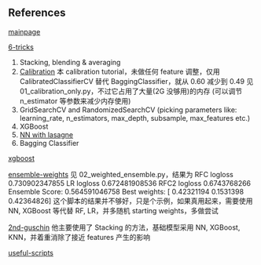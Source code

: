 References
-----------
[mainpage](https://www.kaggle.com/c/otto-group-product-classification-challenge)

[6-tricks](https://medium.com/@chris_bour/6-tricks-i-learned-from-the-otto-kaggle-challenge-a9299378cd61)
1. Stacking, blending & averaging
2. [Calibration](https://github.com/christophebourguignat/notebooks/blob/master/Calibration.ipynb)
   本 calibration tutorial，未做任何 feature 调整，仅用 CalibratedClassifierCV 替代 BaggingClassifier，就从 0.60 减少到 0.49
   见 01_calibration_only.py，不过它占用了大量(2G 没够用)的内存 (可以调节 n_estimator 等参数来减少内存使用)
3. GridSearchCV and RandomizedSearchCV (picking parameters like: learning_rate, n_estimators, max_depth, subsample, max_features etc.)
4. XGBoost
5. [NN with lasagne](https://github.com/christophebourguignat/notebooks/blob/master/Tuning%20Neural%20Networks.ipynb)
6. Bagging Classifier

[xgboost](https://www.kaggle.com/tqchen/otto-group-product-classification-challenge/understanding-xgboost-model-on-otto-data#script-save-run)

[ensemble-weights](https://www.kaggle.com/hsperr/otto-group-product-classification-challenge/finding-ensamble-weights)
见 02_weighted_ensemble.py，结果为
RFC logloss 0.730902347855
LR logloss 0.672481908536
RFC2 logloss 0.6743768266
Ensemble Score: 0.564591046758
Best weights: [ 0.42321194  0.1531398   0.42364826]
这个脚本的结果并不够好，只是个示例，如果真用起来，需要使用 NN, XGBoost 等代替 RF, LR，并多随机 starting weights，多做尝试

[2nd-guschin](http://blog.kaggle.com/2015/06/09/otto-product-classification-winners-interview-2nd-place-alexander-guschin/)
他主要使用了 Stacking 的方法，基础模型采用 NN, XGBoost, KNN，并着重消除了接近 features 产生的影响

[useful-scripts](http://blog.kaggle.com/2015/06/15/dont-miss-these-scripts-otto-group-product-classification/)


